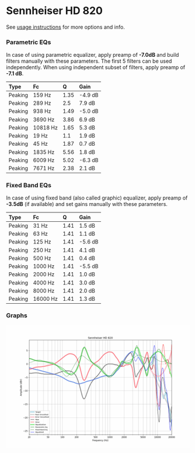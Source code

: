 # Sennheiser HD 820
See [usage instructions](https://github.com/jaakkopasanen/AutoEq#usage) for more options and info.

### Parametric EQs
In case of using parametric equalizer, apply preamp of **-7.0dB** and build filters manually
with these parameters. The first 5 filters can be used independently.
When using independent subset of filters, apply preamp of **-7.1 dB**.

| Type    | Fc       |    Q | Gain    |
|:--------|:---------|:-----|:--------|
| Peaking | 159 Hz   | 1.35 | -4.9 dB |
| Peaking | 289 Hz   | 2.5  | 7.9 dB  |
| Peaking | 938 Hz   | 1.49 | -5.0 dB |
| Peaking | 3690 Hz  | 3.86 | 6.9 dB  |
| Peaking | 10818 Hz | 1.65 | 5.3 dB  |
| Peaking | 19 Hz    | 1.1  | 1.9 dB  |
| Peaking | 45 Hz    | 1.87 | 0.7 dB  |
| Peaking | 1835 Hz  | 5.56 | 1.8 dB  |
| Peaking | 6009 Hz  | 5.02 | -6.3 dB |
| Peaking | 7671 Hz  | 2.38 | 2.1 dB  |

### Fixed Band EQs
In case of using fixed band (also called graphic) equalizer, apply preamp of **-3.5dB**
(if available) and set gains manually with these parameters.

| Type    | Fc       |    Q | Gain    |
|:--------|:---------|:-----|:--------|
| Peaking | 31 Hz    | 1.41 | 1.5 dB  |
| Peaking | 63 Hz    | 1.41 | 1.1 dB  |
| Peaking | 125 Hz   | 1.41 | -5.6 dB |
| Peaking | 250 Hz   | 1.41 | 4.1 dB  |
| Peaking | 500 Hz   | 1.41 | 0.4 dB  |
| Peaking | 1000 Hz  | 1.41 | -5.5 dB |
| Peaking | 2000 Hz  | 1.41 | 1.0 dB  |
| Peaking | 4000 Hz  | 1.41 | 3.0 dB  |
| Peaking | 8000 Hz  | 1.41 | 2.0 dB  |
| Peaking | 16000 Hz | 1.41 | 1.3 dB  |

### Graphs
![](./Sennheiser%20HD%20820.png)